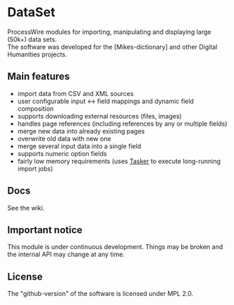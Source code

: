 # DataSet
ProcessWire modules for importing, manipulating and displaying large (50k+) data sets.  
The software was developed for the [Mikes-dictionary] and other Digital Humanities projects.

## Main features
* import data from CSV and XML sources
* user configurable input <-> field mappings and dynamic field composition
* supports downloading external resources (files, images)
* handles page references (including references by any or multiple fields)
* merge new data into already existing pages
* overwrite old data with new one
* merge several input data into a single field
* supports numeric option fields
* fairly low memory requirements (uses [Tasker](https://github.com/mtwebit/Tasker) to execute long-running import jobs)

## Docs
See the wiki.

## Important notice
This module is under continuous development. Things may be broken and the internal API may change at any time.  

## License
The "github-version" of the software is licensed under MPL 2.0.

